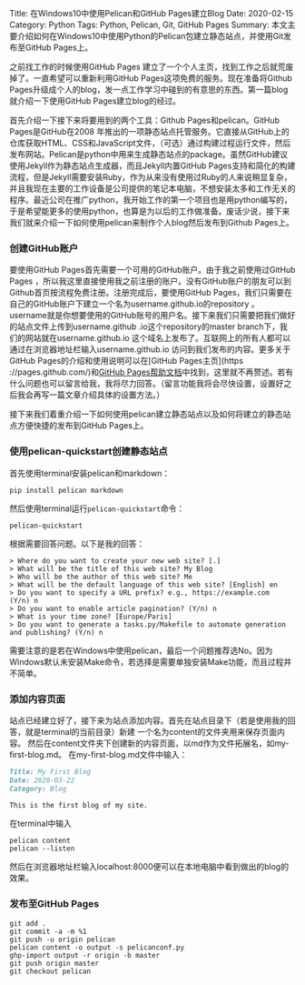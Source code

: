 Title: 在Windows10中使用Pelican和GitHub Pages建立Blog
Date: 2020-02-15
Category: Python
Tags: Python, Pelican, Git, GitHub Pages
Summary: 本文主要介绍如何在Windows10中使用Python的Pelican包建立静态站点，并使用Git发布至GitHub Pages上。

之前找工作的时候使用GitHub Pages
建立了一个个人主页，找到工作之后就荒废掉了。一直希望可以重新利用GitHub Pages这项免费的服务。现在准备将Github Pages升级成个人的blog，发一点工作学习中碰到的有意思的东西。第一篇blog就介绍一下使用GitHub Pages建立blog的经过。

首先介绍一下接下来将要用到的两个工具：Github Pages和pelican。GitHub Pages是GitHub在2008
年推出的一项静态站点托管服务。它直接从GitHub上的仓库获取HTML、CSS和JavaScript文件，（可选）通过构建过程运行文件，然后发布网站。Pelican是python中用来生成静态站点的package。虽然GitHub建议使用Jekyll作为静态站点生成器，而且Jekyll内置GitHub Pages支持和简化的构建流程，但是Jekyll需要安装Ruby，作为从来没有使用过Ruby的人来说稍显复杂，并且我现在主要的工作设备是公司提供的笔记本电脑，不想安装太多和工作无关的程序。最近公司在推广python，我开始工作的第一个项目也是用python编写的，于是希望能更多的使用python，也算是为以后的工作做准备。废话少说，接下来我们就来介绍一下如何使用pelican来制作个人blog然后发布到Github Pages上。

### 创建GitHub账户
要使用GitHub Pages首先需要一个可用的GitHub账户。由于我之前使用过GitHub Pages
，所以我这里直接使用我之前注册的账户。没有GitHub账户的朋友可以到Github首页按流程免费注册。注册完成后，要使用GitHub
 Pages，我们只需要在自己的GitHub账户下建立一个名为username.github.io的repository
 。username就是你想要使用的GitHub账号的用户名。接下来我们只需要把我们做好的站点文件上传到username.github
 .io这个repository的master branch下，我们的网站就在username.github.io
 这个域名上发布了。互联网上的所有人都可以通过在浏览器地址栏输入username.github.io
 访问到我们发布的内容。更多关于GitHub Pages的介绍和使用说明可以在[GitHub Pages主页](https
 ://pages.github.com/)和[GitHub Pages帮助文档](https://help.github.com/cn/github/working-with-github-pages)中找到，这里就不再赘述。若有什么问题也可以留言给我，我将尽力回答。（留言功能我将会尽快设置，设置好之后我会再写一篇文章介绍具体的设置方法。）

接下来我们着重介绍一下如何使用pelican建立静态站点以及如何将建立的静态站点方便快捷的发布到GitHub Pages上。

### 使用pelican-quickstart创建静态站点
首先使用terminal安装pelican和markdown：
```text
pip install pelican markdown
```
然后使用terminal运行`pelican-quickstart`命令：
```text
pelican-quickstart
```
根据需要回答问题。以下是我的回答：
```text
> Where do you want to create your new web site? [.]
> What will be the title of this web site? My Blog
> Who will be the author of this web site? Me
> What will be the default language of this web site? [English] en
> Do you want to specify a URL prefix? e.g., https://example.com   (Y/n) n
> Do you want to enable article pagination? (Y/n) n
> What is your time zone? [Europe/Paris]
> Do you want to generate a tasks.py/Makefile to automate generation and publishing? (Y/n) n
```
需要注意的是若在Windows中使用pelican，最后一个问题推荐选No。因为Windows默认未安装Make命令，若选择是需要单独安装Make功能，而且过程并不简单。

### 添加内容页面
站点已经建立好了，接下来为站点添加内容。首先在站点目录下（若是使用我的回答，就是terminal的当前目录）新建
一个名为content的文件夹用来保存页面内容。 然后在content文件夹下创建新的内容页面，以md作为文件拓展名，如my-first-blog.md。
在my-first-blog.md文件中输入：
```markdown
Title: My First Blog
Date: 2020-03-22
Category: Blog

This is the first blog of my site.
```
在terminal中输入
```text
pelican content
pelican --listen
```
然后在浏览器地址栏输入localhost:8000便可以在本地电脑中看到做出的blog的效果。

### 发布至GitHub Pages
```text
git add .
git commit -a -m %1
git push -u origin pelican
pelican content -o output -s pelicanconf.py
ghp-import output -r origin -b master
git push origin master
git checkout pelican
```